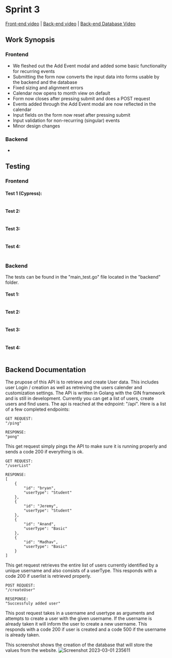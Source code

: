 # Sprint 3

[Front-end video]() | [Back-end video]() | [Back-end Database Video]()


## Work Synopsis
### Frontend
 - We fleshed out the Add Event modal and added some basic functionality for recurring events
 - Submitting the form now converts the input data into forms usable by the backend and the database
 - Fixed sizing and alignment errors
 - Calendar now opens to month view on default
 - Form now closes after pressing submit and does a POST request
 - Events added through the Add Event modal are now reflected in the calendar
 - Input fields on the form now reset after pressing submit
 - Input validation for non-recurring (singular) events
 - Minor design changes

### Backend
 - 

## Testing
### Frontend
#### Test 1 (Cypress):
```
```

#### Test 2:
```
```

#### Test 3:
```
```
#### Test 4:
```
```

### Backend
The tests can be found in the "main_test.go" file located in the "backend" folder.
#### Test 1:
```
```

#### Test 2:
```
```

#### Test 3:
```
```
#### Test 4:
```
```
## Backend Documentation

The prupose of this API is to retrieve and create User data. This includes user Login / creation as well as retreiving the users calender and customization settings. The APi is written in Golang with the GIN framework and is still in development. Currently you can get a list of users, create users and find users. The api is reached at the ednpoint: "/api". 
Here is a list of a few completed endpoints:

```
GET REQUEST:
"/ping"

RESPONSE:
"pong"
```
This get request simply pings the API to make sure it is running properly and sends a code 200 if everything is ok.
```
GET REQUEST:
"/userList"

RESPONSE:
[
    {
        "id": "bryan",
        "userType": "Student"
    },
    {
        "id": "Jeremy",
        "userType": "Student"
    },
    {
        "id": "Anand",
        "userType": "Basic"
    },
    {
        "id": "Madhav",
        "userType": "Basic"
    }
]
```
This get request retrieves the entire list of users currently identified by a unique username and also consists of a userType. This responds with a code 200 if userlist is retrieved properly.

```
POST REQUEST:
"/createUser"

RESEPONSE:
"Successfuly added user"
```
This post request takes in a username and usertype as arguments and attempts to create a user with the given username. If the username is already taken it will inform the user to create a new username. This responds with a code 200 if user is created and a code 500 if the username is already taken.

This screenshot shows the creation of the database that will store the values from the website.
![Screenshot 2023-03-01 235611](https://user-images.githubusercontent.com/88696930/222335181-860fdc53-2b48-4835-9eca-fbba51a73c31.jpg)


